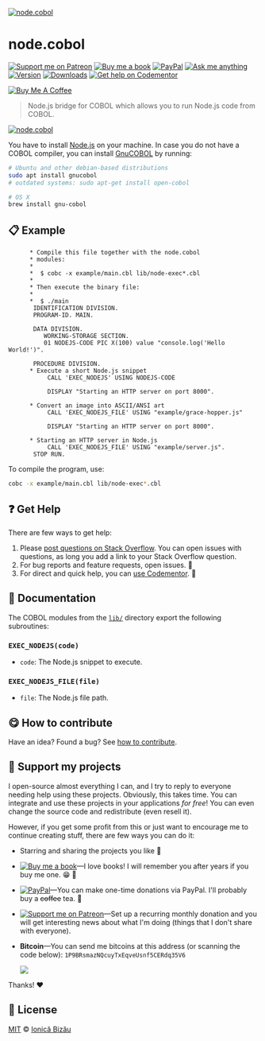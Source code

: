 <!-- Please do not edit this file. Edit the `blah` field in the `package.json` instead. If in doubt, open an issue. -->








[![node.cobol](http://i.imgur.com/x9CJpKB.png)](#)











# node.cobol

 [![Support me on Patreon][badge_patreon]][patreon] [![Buy me a book][badge_amazon]][amazon] [![PayPal][badge_paypal_donate]][paypal-donations] [![Ask me anything](https://img.shields.io/badge/ask%20me-anything-1abc9c.svg)](https://github.com/IonicaBizau/ama) [![Version](https://img.shields.io/npm/v/node.cobol.svg)](https://www.npmjs.com/package/node.cobol) [![Downloads](https://img.shields.io/npm/dt/node.cobol.svg)](https://www.npmjs.com/package/node.cobol) [![Get help on Codementor](https://cdn.codementor.io/badges/get_help_github.svg)](https://www.codementor.io/johnnyb?utm_source=github&utm_medium=button&utm_term=johnnyb&utm_campaign=github)

<a href="https://www.buymeacoffee.com/H96WwChMy" target="_blank"><img src="https://www.buymeacoffee.com/assets/img/custom_images/yellow_img.png" alt="Buy Me A Coffee"></a>







> Node.js bridge for COBOL which allows you to run Node.js code from COBOL.











[![node.cobol](http://i.imgur.com/xmsSmLX.png)](#)











You have to install [Node.js](https://nodejs.org/en/) on
your machine. In case you do not have a COBOL compiler,
you can install [GnuCOBOL](https://www.gnu.org/software/gnucobol/) by running:
```sh
# Ubuntu and other debian-based distributions
sudo apt install gnucobol
# outdated systems: sudo apt-get install open-cobol

# OS X
brew install gnu-cobol
```








## :clipboard: Example



```cobol
      * Compile this file together with the node.cobol
      * modules:
      *
      *  $ cobc -x example/main.cbl lib/node-exec*.cbl
      *
      * Then execute the binary file:
      *
      *  $ ./main
       IDENTIFICATION DIVISION.
       PROGRAM-ID. MAIN.

       DATA DIVISION.
          WORKING-STORAGE SECTION.
          01 NODEJS-CODE PIC X(100) value "console.log('Hello World!')".

       PROCEDURE DIVISION.
      * Execute a short Node.js snippet
           CALL 'EXEC_NODEJS' USING NODEJS-CODE

           DISPLAY "Starting an HTTP server on port 8000".

      * Convert an image into ASCII/ANSI art
           CALL 'EXEC_NODEJS_FILE' USING "example/grace-hopper.js"

           DISPLAY "Starting an HTTP server on port 8000".

      * Starting an HTTP server in Node.js
           CALL 'EXEC_NODEJS_FILE' USING "example/server.js".
       STOP RUN.
```






To compile the program, use:
```sh
cobc -x example/main.cbl lib/node-exec*.cbl
```







## :question: Get Help

There are few ways to get help:



 1. Please [post questions on Stack Overflow](https://stackoverflow.com/questions/ask). You can open issues with questions, as long you add a link to your Stack Overflow question.
 2. For bug reports and feature requests, open issues. :bug:
 3. For direct and quick help, you can [use Codementor](https://www.codementor.io/johnnyb). :rocket:





## :memo: Documentation

The COBOL modules from the [`lib/`](/lib) directory export the following subroutines:
### `EXEC_NODEJS(code)`


 - `code`: The Node.js snippet to execute.

### `EXEC_NODEJS_FILE(file)`


 - `file`: The Node.js file path.













## :yum: How to contribute
Have an idea? Found a bug? See [how to contribute][contributing].


## :sparkling_heart: Support my projects
I open-source almost everything I can, and I try to reply to everyone needing help using these projects. Obviously,
this takes time. You can integrate and use these projects in your applications *for free*! You can even change the source code and redistribute (even resell it).

However, if you get some profit from this or just want to encourage me to continue creating stuff, there are few ways you can do it:


 - Starring and sharing the projects you like :rocket:
 - [![Buy me a book][badge_amazon]][amazon]—I love books! I will remember you after years if you buy me one. :grin: :book:
 - [![PayPal][badge_paypal]][paypal-donations]—You can make one-time donations via PayPal. I'll probably buy a ~~coffee~~ tea. :tea:
 - [![Support me on Patreon][badge_patreon]][patreon]—Set up a recurring monthly donation and you will get interesting news about what I'm doing (things that I don't share with everyone).
 - **Bitcoin**—You can send me bitcoins at this address (or scanning the code below): `1P9BRsmazNQcuyTxEqveUsnf5CERdq35V6`

    ![](https://i.imgur.com/z6OQI95.png)


Thanks! :heart:
























## :scroll: License

[MIT][license] © [Ionică Bizău][website]






[license]: /LICENSE
[website]: https://ionicabizau.net
[contributing]: /CONTRIBUTING.md
[docs]: /DOCUMENTATION.md
[badge_patreon]: https://ionicabizau.github.io/badges/patreon.svg
[badge_amazon]: https://ionicabizau.github.io/badges/amazon.svg
[badge_paypal]: https://ionicabizau.github.io/badges/paypal.svg
[badge_paypal_donate]: https://ionicabizau.github.io/badges/paypal_donate.svg
[patreon]: https://www.patreon.com/ionicabizau
[amazon]: http://amzn.eu/hRo9sIZ
[paypal-donations]: https://www.paypal.com/cgi-bin/webscr?cmd=_s-xclick&hosted_button_id=RVXDDLKKLQRJW
